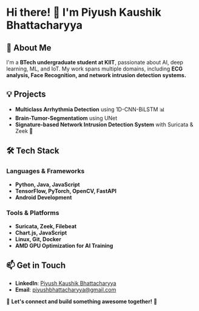 # Hi there! 👋 I'm Piyush Kaushik Bhattacharyya

## 🚀 About Me
I'm a **BTech undergraduate student at KIIT**, passionate about AI, deep learning, ML, and IoT. My work spans multiple domains, including **ECG analysis, Face Recognition, and network intrusion detection systems.**

## 💡 Projects
- **Multiclass Arrhythmia Detection** using 1D-CNN-BiLSTM 📊
- **Brain-Tumor-Segmentatiom** using UNet
- **Signature-based Network Intrusion Detection System** with Suricata & Zeek 🔐

## 🛠️ Tech Stack
### **Languages & Frameworks**
- **Python, Java, JavaScript**
- **TensorFlow, PyTorch, OpenCV, FastAPI**
- **Android Development**

### **Tools & Platforms**
- **Suricata, Zeek, Filebeat**
- **Chart.js, JavaScript**
- **Linux, Git, Docker**
- **AMD GPU Optimization for AI Training**

## 📫 Get in Touch
- **LinkedIn**: [Piyush Kaushik Bhattacharyya]([https://www.linkedin.com/in/piyush-kbhattacharyya/](https://www.linkedin.com/in/piyush-bhattacharyya-0b8a03131/))
- **Email**: piyushbhattacharyya@gmail.com

💙 **Let's connect and build something awesome together!** 🚀
